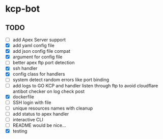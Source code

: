 # kcp-bot

## TODO

- [ ] add Apex Server support
- [x] add yaml config file
- [x] add json config file compat
- [x] argument for config file
- [ ] better apex ftp port detection
- [x] ssh handler
- [x] config class for handlers
- [ ] system detect random errors like port binding
- [ ] add logs to GO KCP and handler listen through ftp to avoid cloudflare antibot checker on log check post
- [x] dockerfile
- [ ] SSH login with file
- [ ] unique resources names with cleanup
- [ ] add status to apex handler
- [ ] interactive CLI
- [ ] README would be nice...
- [x] testing